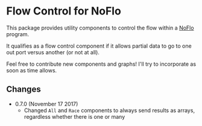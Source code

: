 # Flow Control for NoFlo

This package provides utility components to control the flow within a
[NoFlo](http://noflojs.org/) program.

It qualifies as a flow control component if it allows partial data to go
to one out port versus another (or not at all).

Feel free to contribute new components and graphs! I'll try to
incorporate as soon as time allows.

## Changes

* 0.7.0 (November 17 2017)
  - Changed `All` and `Race` components to always send results as arrays, regardless whether there is one or many
